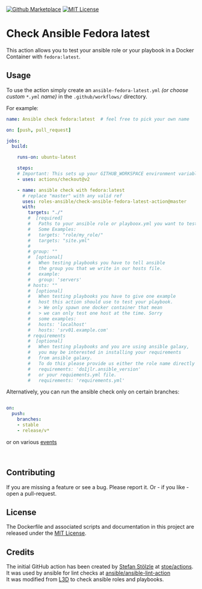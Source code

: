 [![Github Marketplace](https://raw.githubusercontent.com/roles-ansible/check-ansible-fedora-latest-action/master/.github/marketplace.svg?sanitize=true)](https://github.com/marketplace/actions/check-ansible-fedora-latest)
[![MIT License](https://raw.githubusercontent.com/roles-ansible/check-ansible-fedora-latest-action/master/.github/license.svg?sanitize=true)](https://github.com/roles-ansible/check-ansible-fedora-latest-action/blob/master/LICENSE)

 Check Ansible Fedora latest
=======================
This action allows you to test your ansible role or your playbook in a Docker Container with ``fedora:latest``.

## Usage
To use the action simply create an ``ansible-fedora-latest.yml`` *(or choose custom ``*.yml`` name)* in the ``.github/workflows/`` directory.

For example:

```yaml
name: Ansible check fedora:latest  # feel free to pick your own name

on: [push, pull_request]

jobs:
  build:

    runs-on: ubuntu-latest

    steps:
    # Important: This sets up your GITHUB_WORKSPACE environment variable
    - uses: actions/checkout@v2

    - name: ansible check with fedora:latest
      # replace "master" with any valid ref
      uses: roles-ansible/check-ansible-fedora-latest-action@master
      with:
        targets: "./"
        #  [required]
        #   Paths to your ansible role or playboox.yml you want to test
        #   Some Examples:
        #   targets: "role/my_role/"
        #   targets: "site.yml"
        #
        # group: ""
        #  [optional]
        #   When testing playbooks you have to tell ansible
        #   the group you that we write in our hosts file.
        #   example:
        #   group: 'servers'
        # hosts: ""
        #  [optional]
        #   When testing playbooks you have to give one example
        #   host this action should use to test your playbook.
        #   > We only spawn one docker container that mean
        #   > we can only test one host at the time. Sorry
        #   some examples:
        #   hosts: 'localhost'
        #   hosts: 'srv01.example.com'
        # requirements
        #  [optional]
        #   When testing playbooks and you are using ansible galaxy,
        #   you may be interested in installing your requirements
        #   from ansible galaxy.
        #   To do this please provide us either the role name directly
        #   requirements: 'do1jlr.ansible_version'
        #   or your requiements.yml file.
        #   requirements: 'requirements.yml'
```

Alternatively, you can run the ansible check only on certain branches:

```yaml

on:
  push:
    branches:
    - stable
    - release/v*
```

or on various [events](https://help.github.com/en/articles/events-that-trigger-workflows)

<br/>

 Contributing
-------------
If you are missing a feature or see a bug. Please report it. Or - if you like - open a pull-request.

 License
----------
The Dockerfile and associated scripts and documentation in this project are released under the [MIT License](LICENSE).

 Credits
--------------
The initial GitHub action has been created by [Stefan Stölzle](/stoe) at
[stoe/actions](https://github.com/stoe/actions).<br/>
It was used by ansible for lint checks at [ansible/ansible-lint-action](https://github.com/ansible/ansible-lint-action.git)<br/>
It was modified from [L3D](github.com/do1jlr) to check ansible roles and playbooks.
